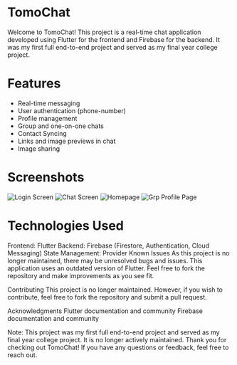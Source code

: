 # TomoChat

Welcome to TomoChat! This project is a real-time chat application developed using Flutter for the frontend and Firebase for the backend. It was my first full end-to-end project and served as my final year college project.

# Features

- Real-time messaging
- User authentication (phone-number)
- Profile management
- Group and one-on-one chats
- Contact Syncing
- Links and image previews in chat
- Image sharing

# Screenshots

![Login Screen](/images/otp-signin.png)
![Chat Screen](/images/chat.png)
![Homepage](/images/homepage.png)
![Grp Profile Page](/images/grp-profile-page.png)

# Technologies Used

Frontend: Flutter
Backend: Firebase (Firestore, Authentication, Cloud Messaging)
State Management: Provider
Known Issues
As this project is no longer maintained, there may be unresolved bugs and issues. This application uses an outdated version of Flutter. Feel free to fork the repository and make improvements as you see fit.

Contributing
This project is no longer maintained. However, if you wish to contribute, feel free to fork the repository and submit a pull request.

Acknowledgments
Flutter documentation and community
Firebase documentation and community

Note: This project was my first full end-to-end project and served as my final year college project. It is no longer actively maintained.
Thank you for checking out TomoChat! If you have any questions or feedback, feel free to reach out.
